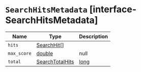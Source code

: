 # `SearchHitsMetadata` [interface-SearchHitsMetadata]

| Name | Type | Description |
| - | - | - |
| `hits` | [SearchHit](./SearchHit.md)<T>[] | &nbsp; |
| `max_score` | [double](./double.md) | null | &nbsp; |
| `total` | [SearchTotalHits](./SearchTotalHits.md) | [long](./long.md) | Total hit count information, present only if `track_total_hits` wasn't `false` in the search request. |
